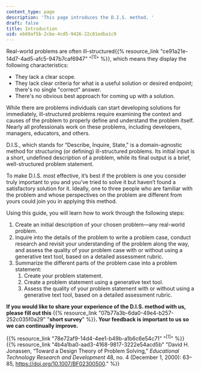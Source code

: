 ```yaml
---
content_type: page
description: 'This page introduces the D.I.S. method. '
draft: false
title: Introduction
uid: eb69af5b-2cbe-4cd5-9426-22c81edba1c9
---
```

Real-world problems are often ill-structured{{% resource_link "ce91a21e-14d7-4ad5-afc5-947b7caf6947" "<sup>\[1\]</sup>" %}}, which means they display the following characteristics:

- They lack a clear scope.
- They lack clear criteria for what is a useful solution or desired endpoint; there's no single "correct" answer.
- There's no obvious best approach for coming up with a solution.

While there are problems individuals can start developing solutions for immediately, ill-structured problems require examining the context and causes of the problem to properly define and understand the problem itself. Nearly all professionals work on these problems, including developers, managers, educators, and others.

D.I.S., which stands for “Describe, Inquire, State," is a domain-agnostic method for structuring (or defining) ill-structured problems. Its initial input is a short, undefined description of a problem, while its final output is a brief, well-structured problem statement.

To make D.I.S. most effective, it’s best if the problem is one you consider truly important to you and you’ve tried to solve it but haven’t found a satisfactory solution for it. Ideally, one to three people who are familiar with the problem and whose perspectives on the problem are different from yours could join you in applying this method.

Using this guide, you will learn how to work through the following steps:

1. Create an initial description of your chosen problem—any real-world problem.
2. Inquire into the details of the problem to write a problem case, conduct research and revisit your understanding of the problem along the way, and assess the quality of your problem case with or without using a generative text tool, based on a detailed assessment rubric.
3. Summarize the different parts of the problem case into a problem statement:
    1. Create your problem statement.
    2. Create a problem statement using a generative text tool.
    3. Assess the quality of your problem statement with or without using a generative text tool, based on a detailed assessment rubric.

**If you would like to share your experience of the D.I.S. method with us, please fill out this** {{% resource_link "07b77a3b-6da0-49e4-b257-252c035f0a29" "**short survey**" %}}**. Your feedback is important to us so we can continually improve.**

{{% resource_link "78e72af9-14d4-4ee1-b49b-a1b6c6e54c71" "<sup>\[1\]</sup>" %}} {{% resource_link "4b4a1ba0-aad3-4168-9817-3222e54acd5b" "David H. Jonassen, “Toward a Design Theory of Problem Solving,” *Educational Technology Research and Development* 48, no. 4 (December 1, 2000): 63–85, https://doi.org/10.1007/BF02300500." %}}